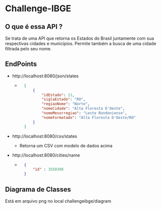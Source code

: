 # Challenge-IBGE

## O que é essa API ?
Se trata de uma API que retorna os Estados do Brasil juntamente com sua respectivas cidades e municípios.
Permite também a busca de uma cidade filtrada pelo seu nome.

## EndPoints
* http://localhost:8080/json/states
    * ```json
        [
            {
                "idEstado": 11,
                "siglaEstado": "RO",
                "regiaoNome": "Norte",
                "nomeCidade": "Alta Floresta D'Oeste",
                "nomeMesorregiao": "Leste Rondoniense",
                "nomeFormatado": "Alta Floresta D'Oeste/RO"
            }
        ]
        ```
      
* http://localhost:8080/csv/states
    * Retorna um CSV com modelo de dados acima
    
* http://localhost:8080/cities/name
    * ```json
        {
            "id" : 3550308
        }
      ```
      
## Diagrama de Classes
Está em arquivo png no local challengeibge/diagram
